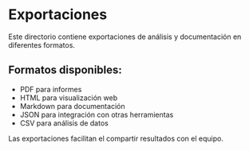# Exportaciones

Este directorio contiene exportaciones de análisis y documentación en diferentes formatos.

## Formatos disponibles:
- PDF para informes
- HTML para visualización web
- Markdown para documentación
- JSON para integración con otras herramientas
- CSV para análisis de datos

Las exportaciones facilitan el compartir resultados con el equipo.
